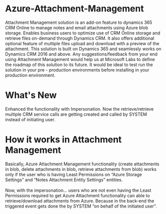 # Azure-Attachment-Management
Attachment Management solution is an add-on feature to dynamics 365 CRM Online to manage notes and email attachments using Azure blob storage. Enables business users to optimize use of CRM Online storage and retrieve files on-demand through Dynamics CRM. It also offers additional optional feature of multiple files upload and download with a preview of the attachment. This solution is built on Dynamics 365 and seamlessly works on Dynamics CRM 2016 and above. Any suggestions/feedback from your end using Attachment Management would help us at Microsoft Labs to define the roadmap of this solution to its future. It would be ideal to test run the solution in your pre - production environments before installing in your production environment.
<br>
# What's New
Enhanced the functionality with Impersonation. Now the retrieve/retrieve multiple CRM service calls are getting created and called by SYSTEM instead of initiating user.
<br>
# How it works in Attachment Management 
Basically, Azure Attachment Management functionality (create attachments in blob, delete attachments in blob, retrieve attachments from blob) works only if the user who is having Least Permissions on “Azure Storage Settings” and “Notes Attachment Entity Settings” entities.
<br>
<br>
Now, with the impersonation…  users who are not even having the Least Permissions required to get Azure Attachment functionality can able to retrieve/download attachments from Azure. Because in the back-end the triggered event gets done the by SYSTEM “on behalf of the initiated user”.
<br>

